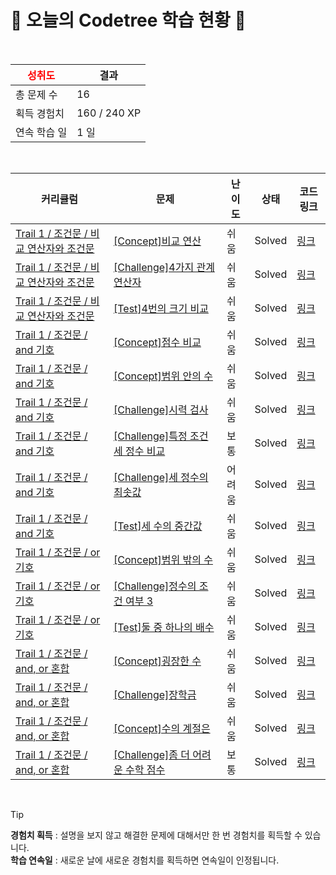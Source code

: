# 🌲 오늘의 Codetree 학습 현황 🌲

<br />

| <span style="color:red;display:block;text-align:center;"> **성취도**</span> | 결과 |
|---|---|
| 총 문제 수 | 16 |
| 획득 경험치 | 160 / 240 XP |
| 연속 학습 일 | 1 일 |

<br />

|커리큘럼|문제|난이도|상태|코드 링크|
|---|---|---|---|---|
|[Trail 1 / 조건문 / 비교 연산자와 조건문](https://https://en.codetree.ai/trail-info/novice-low/)|[[Concept]비교 연산](https://https://en.codetree.ai/trails/complete/curated-cards/intro-comparison-operator/)|쉬움|Solved|[링크](https://github.com/sh694090/baekjoonSeoli/blob/main/250109/%EB%B9%84%EA%B5%90%20%EC%97%B0%EC%82%B0/comparison-operator.py)|
|[Trail 1 / 조건문 / 비교 연산자와 조건문](https://https://en.codetree.ai/trail-info/novice-low/)|[[Challenge]4가지 관계연산자](https://https://en.codetree.ai/trails/complete/curated-cards/challenge-four-relational-operators/)|쉬움|Solved|[링크](https://github.com/sh694090/baekjoonSeoli/blob/main/250109/4%EA%B0%80%EC%A7%80%20%EA%B4%80%EA%B3%84%EC%97%B0%EC%82%B0%EC%9E%90/four-relational-operators.py)|
|[Trail 1 / 조건문 / 비교 연산자와 조건문](https://https://en.codetree.ai/trail-info/novice-low/)|[[Test]4번의 크기 비교](https://https://en.codetree.ai/trails/complete/curated-cards/test-4-time-comparison/)|쉬움|Solved|[링크](https://github.com/sh694090/baekjoonSeoli/blob/main/250109/4%EB%B2%88%EC%9D%98%20%ED%81%AC%EA%B8%B0%20%EB%B9%84%EA%B5%90/4-time-comparison.py)|
|[Trail 1 / 조건문 / and 기호](https://https://en.codetree.ai/trail-info/novice-low/)|[[Concept]점수 비교](https://https://en.codetree.ai/trails/complete/curated-cards/intro-score-comparison/)|쉬움|Solved|[링크](https://github.com/sh694090/baekjoonSeoli/blob/main/250109/%EC%A0%90%EC%88%98%20%EB%B9%84%EA%B5%90/score-comparison.py)|
|[Trail 1 / 조건문 / and 기호](https://https://en.codetree.ai/trail-info/novice-low/)|[[Concept]범위 안의 수](https://https://en.codetree.ai/trails/complete/curated-cards/intro-number-in-range/)|쉬움|Solved|[링크](https://github.com/sh694090/baekjoonSeoli/blob/main/250109/%EB%B2%94%EC%9C%84%20%EC%95%88%EC%9D%98%20%EC%88%98/number-in-range.py)|
|[Trail 1 / 조건문 / and 기호](https://https://en.codetree.ai/trail-info/novice-low/)|[[Challenge]시력 검사](https://https://en.codetree.ai/trails/complete/curated-cards/challenge-eye-test/)|쉬움|Solved|[링크](https://github.com/sh694090/baekjoonSeoli/blob/main/250109/%EC%8B%9C%EB%A0%A5%20%EA%B2%80%EC%82%AC/eye-test.py)|
|[Trail 1 / 조건문 / and 기호](https://https://en.codetree.ai/trail-info/novice-low/)|[[Challenge]특정 조건 세 정수 비교](https://https://en.codetree.ai/trails/complete/curated-cards/challenge-specific-comparison-of-three-natural-numbers/)|보통|Solved|[링크](https://github.com/sh694090/baekjoonSeoli/blob/main/250109/%ED%8A%B9%EC%A0%95%20%EC%A1%B0%EA%B1%B4%20%EC%84%B8%20%EC%A0%95%EC%88%98%20%EB%B9%84%EA%B5%90/specific-comparison-of-three-natural-numbers.py)|
|[Trail 1 / 조건문 / and 기호](https://https://en.codetree.ai/trail-info/novice-low/)|[[Challenge]세 정수의 최솟값](https://https://en.codetree.ai/trails/complete/curated-cards/challenge-minimum-of-three-numbers/)|어려움|Solved|[링크](https://github.com/sh694090/baekjoonSeoli/blob/main/250109/%EC%84%B8%20%EC%A0%95%EC%88%98%EC%9D%98%20%EC%B5%9C%EC%86%9F%EA%B0%92/minimum-of-three-numbers.py)|
|[Trail 1 / 조건문 / and 기호](https://https://en.codetree.ai/trail-info/novice-low/)|[[Test]세 수의 중간값](https://https://en.codetree.ai/trails/complete/curated-cards/test-median-of-three-numbers/)|쉬움|Solved|[링크](https://github.com/sh694090/baekjoonSeoli/blob/main/250109/%EC%84%B8%20%EC%88%98%EC%9D%98%20%EC%A4%91%EA%B0%84%EA%B0%92/median-of-three-numbers.py)|
|[Trail 1 / 조건문 / or 기호](https://https://en.codetree.ai/trail-info/novice-low/)|[[Concept]범위 밖의 수](https://https://en.codetree.ai/trails/complete/curated-cards/intro-number-out-of-range/)|쉬움|Solved|[링크](https://github.com/sh694090/baekjoonSeoli/blob/main/250109/%EB%B2%94%EC%9C%84%20%EB%B0%96%EC%9D%98%20%EC%88%98/number-out-of-range.py)|
|[Trail 1 / 조건문 / or 기호](https://https://en.codetree.ai/trail-info/novice-low/)|[[Challenge]정수의 조건 여부 3](https://https://en.codetree.ai/trails/complete/curated-cards/challenge-numbers-condition-3/)|쉬움|Solved|[링크](https://github.com/sh694090/baekjoonSeoli/blob/main/250109/%EC%A0%95%EC%88%98%EC%9D%98%20%EC%A1%B0%EA%B1%B4%20%EC%97%AC%EB%B6%80%203/numbers-condition-3.py)|
|[Trail 1 / 조건문 / or 기호](https://https://en.codetree.ai/trail-info/novice-low/)|[[Test]둘 중 하나의 배수](https://https://en.codetree.ai/trails/complete/curated-cards/test-multiple-of-either/)|쉬움|Solved|[링크](https://github.com/sh694090/baekjoonSeoli/blob/main/250109/%EB%91%98%20%EC%A4%91%20%ED%95%98%EB%82%98%EC%9D%98%20%EB%B0%B0%EC%88%98/multiple-of-either.py)|
|[Trail 1 / 조건문 / and, or 혼합](https://https://en.codetree.ai/trail-info/novice-low/)|[[Concept]굉장한 수](https://https://en.codetree.ai/trails/complete/curated-cards/intro-amazing-number/)|쉬움|Solved|[링크](https://github.com/sh694090/baekjoonSeoli/blob/main/250109/%EA%B5%89%EC%9E%A5%ED%95%9C%20%EC%88%98/amazing-number.py)|
|[Trail 1 / 조건문 / and, or 혼합](https://https://en.codetree.ai/trail-info/novice-low/)|[[Challenge]장학금](https://https://en.codetree.ai/trails/complete/curated-cards/challenge-scholarship/)|쉬움|Solved|[링크](https://github.com/sh694090/baekjoonSeoli/blob/main/250109/%EC%9E%A5%ED%95%99%EA%B8%88/scholarship.py)|
|[Trail 1 / 조건문 / and, or 혼합](https://https://en.codetree.ai/trail-info/novice-low/)|[[Concept]수의 계절은](https://https://en.codetree.ai/trails/complete/curated-cards/intro-season-of-num/)|쉬움|Solved|[링크](https://github.com/sh694090/baekjoonSeoli/blob/main/250109/%EC%88%98%EC%9D%98%20%EA%B3%84%EC%A0%88%EC%9D%80/season-of-num.py)|
|[Trail 1 / 조건문 / and, or 혼합](https://https://en.codetree.ai/trail-info/novice-low/)|[[Challenge]좀 더 어려운 수학 점수](https://https://en.codetree.ai/trails/complete/curated-cards/challenge-math-scores-are-more-difficult/)|보통|Solved|[링크](https://github.com/sh694090/baekjoonSeoli/blob/main/250109/%EC%A2%80%20%EB%8D%94%20%EC%96%B4%EB%A0%A4%EC%9A%B4%20%EC%88%98%ED%95%99%20%EC%A0%90%EC%88%98/math-scores-are-more-difficult.py)|


<br />

> [!TIP]
> **경험치 획득** : 설명을 보지 않고 해결한 문제에 대해서만 한 번 경험치를 획득할 수 있습니다.  
> **학습 연속일** : 새로운 날에 새로운 경험치를 획득하면 연속일이 인정됩니다.


